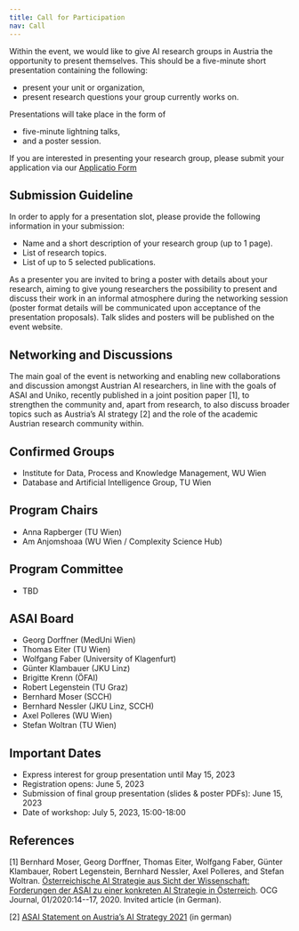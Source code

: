 ```yaml
---
title: Call for Participation
nav: Call
---
```




Within the event, we would like to give AI research groups in Austria the opportunity to present themselves. This should be a five-minute short presentation containing the following:

- present your unit or organization,
- present research questions your group currently works on.

Presentations will take place in the form of 

- five-minute lightning talks, 
- and a poster session. 

If you are interested in presenting your research group, please submit your application via our [Applicatio Form](https://docs.google.com/forms/d/e/1FAIpQLSfCsK_-hMWoEqARlqDtHZfZbnIXr6vfvUtTup8-eqUT1Xm3Mw/viewform?vc=0&c=0&w=1&flr=0&usp=mail_form_link)

## Submission Guideline
In order to apply for a presentation slot, please provide the following information in your submission:

- Name and a short description of your research group (up to 1 page).
- List of research topics.
- List of up to 5 selected publications.

As a presenter you are invited to bring a poster with details about your research, aiming to give young researchers the possibility to present and discuss their work in an informal atmosphere during the networking session (poster format details will be communicated upon acceptance of the presentation proposals). Talk slides and posters will be published on the event website.

## Networking and Discussions

The main goal of the event is networking and enabling new collaborations and discussion amongst Austrian AI researchers, in line with the goals of ASAI and Uniko, recently published in a joint position paper [1], to strengthen the community and, apart from research, to also discuss broader topics such as Austria’s AI strategy [2] and the role of the academic Austrian research community within.


## Confirmed Groups
- Institute for Data, Process and Knowledge Management, WU Wien
- Database and Artificial Intelligence Group, TU Wien


## Program Chairs
- Anna Rapberger (TU Wien)
- Am Anjomshoaa (WU Wien / Complexity Science Hub)

## Program Committee
- TBD 

## ASAI Board
- Georg Dorffner (MedUni Wien)
- Thomas Eiter (TU Wien)
- Wolfgang Faber (University of Klagenfurt)
- Günter Klambauer (JKU Linz)
- Brigitte Krenn (ÖFAI)
- Robert Legenstein (TU Graz) 
- Bernhard Moser (SCCH)
- Bernhard Nessler (JKU Linz, SCCH)
- Axel Polleres (WU Wien) 
- Stefan Woltran (TU Wien)

## Important Dates
- Express interest for group presentation until May 15, 2023
- Registration opens: June 5, 2023 
- Submission of final group presentation (slides & poster PDFs): June 15, 2023
- Date of workshop: July 5, 2023, 15:00-18:00


## References 

[1] Bernhard Moser, Georg Dorffner, Thomas Eiter, Wolfgang Faber, Günter Klambauer, Robert Legenstein, Bernhard Nessler, Axel Polleres, and Stefan Woltran. [Österreichische AI Strategie aus Sicht der Wissenschaft: Forderungen der ASAI zu einer konkreten AI Strategie in Österreich](https://www.ocg.at/sites/ocg.at/files/medien/pdfs/OCG-Journal20-1-2.pdf#page=14). OCG Journal, 01/2020:14--17, 2020. Invited article (in German).


[2] [ASAI Statement on Austria’s AI Strategy 2021](https://www.asai.ac.at/en/downloads-and-publications?file=files/board/documents/statement-ai-initiative-2021.pdf&cid=752) (in german) 
